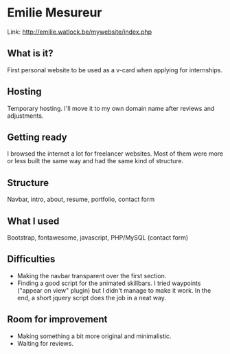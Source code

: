 # Emilie Mesureur

Link: http://emilie.watlock.be/mywebsite/index.php

## What is it?

First personal website to be used as a v-card when applying for internships.

## Hosting

Temporary hosting. I'll move it to my own domain name after reviews and adjustments.

## Getting ready

I browsed the internet a lot for freelancer websites. Most of them were more or less built the same way and had the same kind of structure.

## Structure

Navbar, intro, about, resume, portfolio, contact form

## What I used

Bootstrap, fontawesome, javascript, PHP/MySQL (contact form)

## Difficulties

* Making the navbar transparent over the first section.
* Finding a good script for the animated skillbars. I tried waypoints ("appear on view" plugin) but I didn't manage to make it work. In the end, a short jquery script does the job in a neat way.

## Room for improvement

* Making something a bit more original and minimalistic.
* Waiting for reviews.